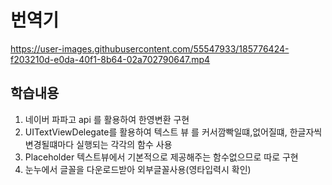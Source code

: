 
# 번역기
https://user-images.githubusercontent.com/55547933/185776424-f203210d-e0da-40f1-8b64-02a702790647.mp4

## 학습내용
1. 네이버 파파고 api 를 활용하여 한영변환 구현 
2. UITextViewDelegate를 활용하여 텍스트 뷰 를 커서깜빡일떄,없어질떄, 한글자씩 변경될떄마다 실행되는 각각의 함수 사용
3. Placeholder 텍스트뷰에서 기본적으로 제공해주는 함수없으므로 따로 구현
4. 눈누에서 글꼴을 다운로드받아 외부글꼴사용(영타입력시 확인)

